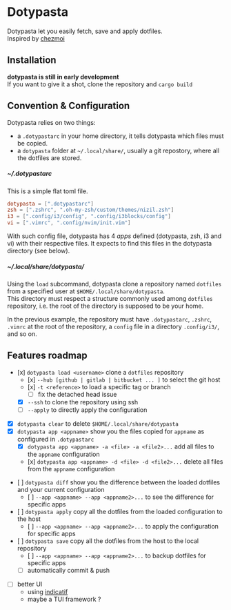 # Dotypasta

Dotypasta let you easily fetch, save and apply dotfiles.  
Inspired by [chezmoi](https://chezmoi.io)

## Installation

**dotypasta is still in early development**  
If you want to give it a shot, clone the repository and `cargo build`

## Convention & Configuration

Dotypasta relies on two things:
- a `.dotypastarc` in your home directory, it tells dotypasta which files must be copied.
- a `dotypasta` folder at `~/.local/share/`, usually a git repostory, where all the dotfiles are stored.

##### ~/.dotypastarc

This is a simple flat toml file.
```toml
dotypasta = [".dotypastarc"]
zsh = [".zshrc", ".oh-my-zsh/custom/themes/nizil.zsh"]
i3 = [".config/i3/config", ".config/i3blocks/config"]
vi = [".vimrc", ".config/nvim/init.vim"]
```
With such config file, dotypasta has 4 *apps* defined (dotypasta, zsh, i3 and vi) with their respective files. It expects to find this files in the dotypasta directory (see below).

##### ~/.local/share/dotypasta/

Using the `load` subcommand, dotypasta clone a repository named `dotfiles` from a specified user at `$HOME/.local/share/dotypasta`.  
This directory must respect a structure commonly used among `dotfiles` repository, i.e. the root of the directory is supposed to be your home.

In the previous example, the repository must have `.dotypastarc`, `.zshrc`, `.vimrc` at the root of the repository, a `config` file in a directory `.config/i3/`, and so on.

## Features roadmap

- [x] `dotypasta load <username>` clone a `dotfiles` repository
  - [x] `--hub [github | gitlab | bitbucket ... ]` to select the git host 
  - [x] `-t <reference>` to load a specific tag or branch
    - [ ] fix the detached head issue
  - [x] `--ssh` to clone the repository using ssh
  - [ ] `--apply` to directly apply the configuration
- [x] `dotypasta clear` to delete `$HOME/.local/share/dotypasta`
- [x] `dotypasta app <appname>` show you the files copied for `appname` as configured in `.dotypastarc`
  - [x] `dotypasta app <appname> -a <file> -a <file2>...` add all files to the `appname` configuration
  - [x] `dotypasta app <appname> -d <file> -d <file2>...` delete all files from the `appname` configuration
- [ ] `dotypasta diff` show you the difference between the loaded dotfiles and your current configuration
  - [ ] `--app <appname> --app <appname2>...` to see the difference for specific apps
- [ ] `dotypasta apply` copy all the dotfiles from the loaded configuration to the host
  - [ ] `--app <appname> --app <appname2>...` to apply the configuration for specific apps
- [ ] `dotypasta save` copy all the dotfiles from the host to the local repository
  - [ ] `--app <appname> --app <appname2>...` to backup dotfiles for specific apps
  - [ ] automatically commit & push
- [ ] better UI 
  - using [indicatif](https://docs.rs/indicatif/latest/indicatif/)
  - maybe a TUI framework ?
